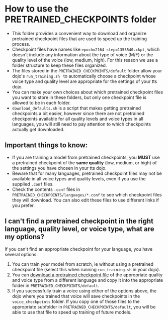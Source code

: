 # How to use the PRETRAINED_CHECKPOINTS folder

- This folder provides a convenient way to download and organize pretrained checkpoint files that are used to speed up the training process.
- Checkpoint files have names like `epoch=2164-step=1355540.ckpt`, which doesn't include any information about the type of voice (M/F) or the quality level of the voice (low, medium, high).  For this reason we use a folder structure to keep these files organized.
- The files stored in the `PRETRAINED_CHECKPOINTS/default` folder allow your dojo's `run_training.sh ` to automatically choose a checkpoint whose voice type and quality level are appropriate for the settings of your tts dojo.
- You can make your own choices about which pretrained checkpoint files you want to store in these folders, but only one checkpoint file is allowed to be in each folder.
- `download_defaults.sh` is a script that makes getting pretrained checkpoints a bit easier, however since there are not pretrained checkpoints available for all quality levels and voice types in all languages, you will still need to pay attention to which checkpoints actually get downloaded.

## Important things to know: 
- If you are training a model from pretrained checkpoints, you **MUST** use a pretrained checkpoint of the **same quality** (low, medium, or high) of the settings you have chosen in your tts dojo.
- Beware that for many languages, pretrained checkpoint files may not be available in all voice types and quality levels, even if you use the supplied `.conf` files.
- Check the contents `.conf` files in `PRETRAINED_CHECKPOINTS/languages/*.conf` to see which checkpoint files they will download.  You can also edit these files to use different links if you prefer.

## I can't find a pretrained checkpoint in the right language, quality level, or voice type, what are my options?
If you can't find an appropriate checkpoint for your language, you have several options:
1.  You can train your model from scratch, ie without using a pretrained checkpoint file (select this when running `run_training.sh` in your dojo).
2.  You can [download a pretrained checkpoint file](https://huggingface.co/datasets/rhasspy/piper-checkpoints/tree/main) of the appropriate quality and voice type from a different language and copy it into the appropriate folder in `PRETRAINED_CHECKPOINTS/default`.
3.  If you successfully train a voice using either of the options above, the dojo where you trained that voice will save checkpoints in the `voice_checkpoints` folder.   If you copy one of those files to the appropriate subfolder in  `PRETRAINED_CHECKPOINTS/default`, you will be able to use that file to speed up training of future models.
